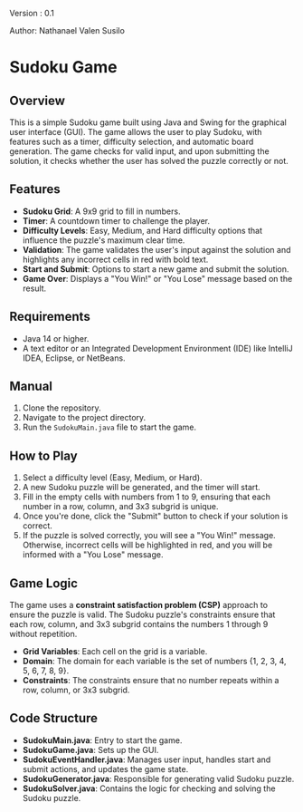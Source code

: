 Version : 0.1

Author: Nathanael Valen Susilo

# Sudoku Game

## Overview
This is a simple Sudoku game built using Java and Swing for the graphical user interface (GUI). The game allows the user to play Sudoku, with features such as a timer, difficulty selection, and automatic board generation. The game checks for valid input, and upon submitting the solution, it checks whether the user has solved the puzzle correctly or not.

## Features
- **Sudoku Grid**: A 9x9 grid to fill in numbers.
- **Timer**: A countdown timer to challenge the player.
- **Difficulty Levels**: Easy, Medium, and Hard difficulty options that influence the puzzle's maximum clear time.
- **Validation**: The game validates the user's input against the solution and highlights any incorrect cells in red with bold text.
- **Start and Submit**: Options to start a new game and submit the solution.
- **Game Over**: Displays a "You Win!" or "You Lose" message based on the result.

## Requirements
- Java 14 or higher.
- A text editor or an Integrated Development Environment (IDE) like IntelliJ IDEA, Eclipse, or NetBeans.

## Manual
1. Clone the repository.
2. Navigate to the project directory.
3. Run the `SudokuMain.java` file to start the game.

## How to Play
1. Select a difficulty level (Easy, Medium, or Hard).
2. A new Sudoku puzzle will be generated, and the timer will start.
3. Fill in the empty cells with numbers from 1 to 9, ensuring that each number in a row, column, and 3x3 subgrid is unique.
4. Once you're done, click the "Submit" button to check if your solution is correct.
5. If the puzzle is solved correctly, you will see a "You Win!" message. Otherwise, incorrect cells will be highlighted in red, and you will be informed with a "You Lose" message.

## Game Logic
The game uses a **constraint satisfaction problem (CSP)** approach to ensure the puzzle is valid. The Sudoku puzzle's constraints ensure that each row, column, and 3x3 subgrid contains the numbers 1 through 9 without repetition.

- **Grid Variables**: Each cell on the grid is a variable.
- **Domain**: The domain for each variable is the set of numbers {1, 2, 3, 4, 5, 6, 7, 8, 9}.
- **Constraints**: The constraints ensure that no number repeats within a row, column, or 3x3 subgrid.

## Code Structure
- **SudokuMain.java**: Entry to start the game.
- **SudokuGame.java**: Sets up the GUI.
- **SudokuEventHandler.java**: Manages user input, handles start and submit actions, and updates the game state.
- **SudokuGenerator.java**: Responsible for generating valid Sudoku puzzle.
- **SudokuSolver.java**: Contains the logic for checking and solving the Sudoku puzzle.


